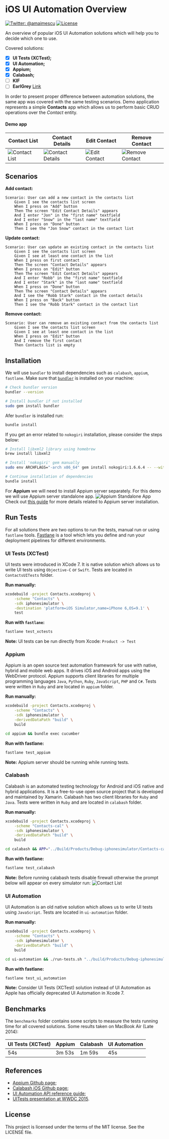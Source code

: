 # iOS UI Automation Overview
[![Twitter: @amaimescu](https://img.shields.io/badge/contact-%40amaimescu-blue.svg)](https://twitter.com/amaimescu)
[![License](https://img.shields.io/badge/license-MIT-green.svg?style=flat)](https://github.com/alexmx/ios-ui-automation-overview/blob/master/LICENSE)

An overview of popular iOS UI Automation solutions which will help you to decide which one to use.

Covered solutions:
* [x] **UI Tests (XCTest);**
* [x] **UI Automation;**
* [x] **Appium;**
* [x] **Calabash;**
* [ ] **KIF**
* [ ] **EarlGrey**  [Link](https://github.com/google/EarlGrey)

In order to present proper difference between automation solutions, the same app was covered with the same testing scenarios.
Demo application represents a simple **Contacts** app which allows us to perform basic CRUD operations over the *Contact* entity.

#### Demo app

Contact List | Contact Details | Edit Contact | Remove Contact
------------ | ------------- | ------------- | -------------
![Contact List](/assets/contact-list.png) | ![Contact Details](/assets/contact-details.png) | ![Edit Contact](/assets/contact-edit.png) | ![Remove Contact](/assets/contact-remove.png)

## Scenarios

**Add contact:**

```
Scenario: User can add a new contact in the contacts list
	Given I see the contacts list screen
	When I press on "Add" button
	Then The screen "Edit Contact Details" appears
	And I enter "Jon" in the "first name" textfield
	And I enter "Snow" in the "last name" textfield
	When I press on "Done" button
	Then I see the "Jon Snow" contact in the contact list
```

**Update contact:**

```
Scenario: User can update an existing contact in the contacts list
	Given I see the contacts list screen
	Given I see at least one contact in the list
	When I press on first contact
	Then The screen "Contact Details" appears
	When I press on "Edit" button
	Then The screen "Edit Contact Details" appears
	And I enter "Robb" in the "first name" textfield
	And I enter "Stark" in the "last name" textfield
	When I press on "Done" button
	Then The screen "Contact Details" appears
	And I see the "Robb Stark" contact in the contact details
	When I press on "Back" button
	Then I see the "Robb Stark" contact in the contact list
```

**Remove contact:**

```
Scenario: User can remove an existing contact from the contacts list
	Given I see the contacts list screen
	Given I see at least one contact in the list
	When I press on "Edit" button
	And I remove the first contact
	Then Contacts list is empty
```

## Installation
We will use `bundler` to install dependencies such as `calabash`, `appium`, `fastlane`.
Make sure that [`bundler`](http://bundler.io/) is installed on your machine:

```bash
# Check bundler version
bundler --version

# Install bundler if not installed
sudo gem install bundler
```

Afer `bundler` is installed run:
```bash
bundle install
```
If you get an error related to `nokogiri` installation, please consider the steps below:
```bash
# Install libxml2 library using homebrew
brew install libxml2

# Install 'nokogiri' gem manually
sudo env ARCHFLAGS="-arch x86_64" gem install nokogiri:1.6.6.4 -- --with-xml=/usr/local/Cellar/libxml2/2.9.2

# Continue installation of dependencies
bundle install
```

For **Appium** we will need to install Appium server separately. For this demo we will use Appium server standalone app.
![Appium Standalone App](/assets/appium.png)
Check out [this guide](https://github.com/appium/appium) for more details related to Appium server installation.

## Run Tests

For all solutions there are two options to run the tests, manual run or using `fastlane` tools.
[Fastlane](https://github.com/fastlane/fastlane) is a tool which lets you define and run your deployment pipelines for different environments.

### UI Tests (XCTest)
UI tests were introduced in XCode 7. It is native solution which allows us to write UI tests using `Objective-C` or `Swift`.
Tests are located in `ContactsUITests` folder.

**Run manually:**
```bash
xcodebuild -project Contacts.xcodeproj \
	-scheme "Contacts" \
	-sdk iphonesimulator \
	-destination 'platform=iOS Simulator,name=iPhone 6,OS=9.1' \
	test
```

**Run with `fastlane`:**
```bash
fastlane test_xctests
```
**Note:** UI tests can be run directly from Xcode: `Product -> Test`

### Appium
Appium is an open source test automation framework for use with native, hybrid and mobile web apps. It drives iOS and Android apps using the WebDriver protocol. Appium supports client libraries for multiple programming languages `Java`, `Python`, `Ruby`, `JavaScript`, `PHP` and `C#`. Tests were written in `Ruby` and are located in `appium` folder.

**Run manually:**
```bash
xcodebuild -project Contacts.xcodeproj \
	-scheme "Contacts" \
	-sdk iphonesimulator \
	-derivedDataPath "build" \
	build

cd appium && bundle exec cucumber
```

**Run with fastlane:**
```bash
fastlane test_appium
```
**Note:** Appium server should be running while running tests.

### Calabash
Calabash is an automated testing technology for Android and iOS native and hybrid applications. It is a free-to-use open source project that is developed and maintained by Xamarin. Calabash has two client libraries for `Ruby` and `Java`. Tests were written in `Ruby` and are located in `calabash` folder.

**Run manually:**
```bash
xcodebuild -project Contacts.xcodeproj \
	-scheme "Contacts-cal" \
	-sdk iphonesimulator \
	-derivedDataPath "build" \
	build

cd calabash && APP="../Build/Products/Debug-iphonesimulator/Contacts-cal.app" bundle exec cucumber
```

**Run with fastlane:**
```bash
fastlane test_calabash
```
**Note:** Before running calabash tests disable firewall otherwise the prompt below will appear on every simulator run:
![Contact List](/assets/calabash-firewall.png)

### UI Automation
UI Automation is an old native solution which allows us to write UI tests using `JavaScript`.
Tests are located in `ui-automation` folder.

**Run manually:**
```bash
xcodebuild -project Contacts.xcodeproj \
	-scheme "Contacts" \
	-sdk iphonesimulator \
	-derivedDataPath "build" \
	build

cd ui-automation && ./run-tests.sh "../build/Products/Debug-iphonesimulator/Contacts-test.app" "iPhone 6 (9.1)"
```

**Run with fastlane:**
```bash
fastlane test_ui_automation
```
**Note:** Consider UI Tests (XCTest) solution instead of UI Automation as Apple has officially deprecated UI Automation in Xcode 7.

## Benchmarks
The `benchmarks` folder contains some scripts to measure the tests running time for all covered solutions.
Some results taken on MacBook Air (Late 2014):

UI Tests (XCTest) | Appium | Calabash | UI Automation
------------ | ------------- | ------------- | -------------
54s | 3m 53s | 1m 59s | 45s


## References

* [Appium Github page](https://github.com/appium/appium);
* [Calabash iOS Github page](https://github.com/calabash/calabash-ios);
* [UI Automation API reference guide](https://developer.apple.com/library/ios/documentation/DeveloperTools/Reference/UIAutomationRef/);
* [UITests presentation at WWDC 2015](https://developer.apple.com/videos/play/wwdc2015-406/).

## License
This project is licensed under the terms of the MIT license. See the LICENSE file.
